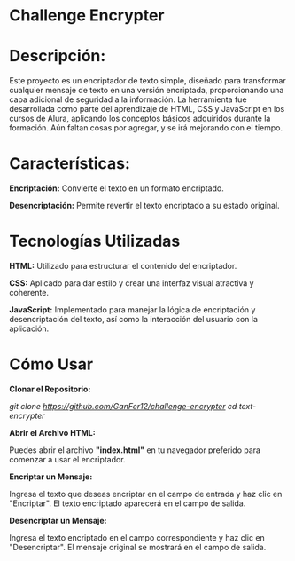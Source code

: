 # Challenge Encrypter

# Descripción:

Este proyecto es un encriptador de texto simple, diseñado para transformar cualquier mensaje de texto en una versión encriptada, proporcionando una capa adicional de seguridad a la información. La herramienta fue desarrollada como parte del aprendizaje de HTML, CSS y JavaScript en los cursos de Alura, aplicando los conceptos básicos adquiridos durante la formación. Aún faltan cosas por agregar, y se irá mejorando con el tiempo.

# Características:

**Encriptación:** Convierte el texto en un formato encriptado.

**Desencriptación:** Permite revertir el texto encriptado a su estado original.

# Tecnologías Utilizadas

**HTML:** Utilizado para estructurar el contenido del encriptador.

**CSS:** Aplicado para dar estilo y crear una interfaz visual atractiva y coherente.

**JavaScript:** Implementado para manejar la lógica de encriptación y desencriptación del texto, así como la interacción del usuario con la aplicación.

# Cómo Usar
**Clonar el Repositorio:**
 
  *git clone https://github.com/GanFer12/challenge-encrypter
 cd text-encrypter*

**Abrir el Archivo HTML:**

Puedes abrir el archivo **"index.html"** en tu navegador preferido para comenzar a usar el encriptador.

**Encriptar un Mensaje:**

Ingresa el texto que deseas encriptar en el campo de entrada y haz clic en "Encriptar". El texto encriptado aparecerá en el campo de salida.

**Desencriptar un Mensaje:**

Ingresa el texto encriptado en el campo correspondiente y haz clic en "Desencriptar". El mensaje original se mostrará en el campo de salida.



